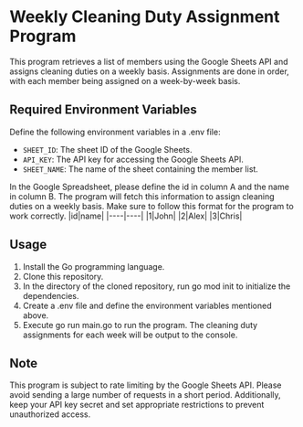 # Weekly Cleaning Duty Assignment Program
This program retrieves a list of members using the Google Sheets API and assigns cleaning duties on a weekly basis. Assignments are done in order, with each member being assigned on a week-by-week basis.

## Required Environment Variables
Define the following environment variables in a .env file:

- `SHEET_ID`: The sheet ID of the Google Sheets.
- `API_KEY`: The API key for accessing the Google Sheets API.
- `SHEET_NAME`: The name of the sheet containing the member list.

In the Google Spreadsheet, please define the id in column A and the name in column B. The program will fetch this information to assign cleaning duties on a weekly basis. Make sure to follow this format for the program to work correctly.
|id|name|
|----|----|
|1|John|
|2|Alex|
|3|Chris|

## Usage
1. Install the Go programming language.
2. Clone this repository.
3. In the directory of the cloned repository, run go mod init to initialize the dependencies.
4. Create a .env file and define the environment variables mentioned above.
5. Execute go run main.go to run the program. The cleaning duty assignments for each week will be output to the console.

## Note
This program is subject to rate limiting by the Google Sheets API. Please avoid sending a large number of requests in a short period. Additionally, keep your API key secret and set appropriate restrictions to prevent unauthorized access.
